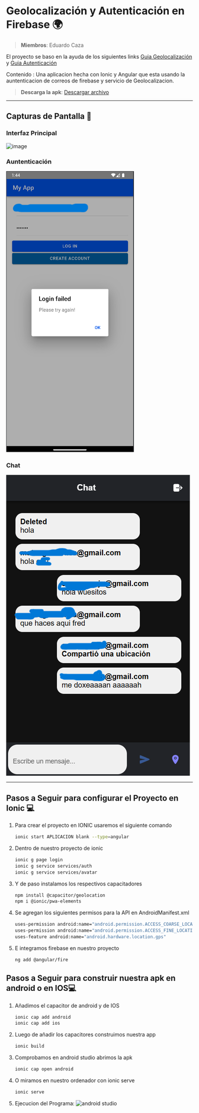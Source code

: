 # Geolocalización y Autenticación en Firebase 🌍

> **Miembros**: Eduardo Caza

El proyecto se baso en la ayuda de los siguientes links [Guia Geolocalización](https://ionicframework.com/docs/native/geolocation) y [Guia Autenticación](https://devdactic.com/ionic-firebase-auth-upload)

Contenido : Una aplicacion hecha con Ionic y Angular que esta usando la auntenticacion de correos de firebase y servicio de Geolocalizacion.

> **Descarga la apk**: [Descargar archivo](https://github.com/Eduardo-Caza/Geolocalizacion/blob/master/Geolocalizacion.apk)

---

## Capturas de Pantalla 📸

### Interfaz Principal

![image](https://github.com/user-attachments/assets/98312bb3-64af-42d5-9297-9b30bf5b3105)

### Auntenticación


![image3](https://github.com/Eduardo-Caza/Trabajo-Grupal-CG/blob/main/Auth.png)

### Chat

![Ejemplo](https://github.com/Eduardo-Caza/Geolocalizacion/blob/master/Chat.png)


---

## Pasos a Seguir para configurar el Proyecto en Ionic 💻

1. Para crear el proyecto en IONIC usaremos el siguiente comando
   ```bash
   ionic start APLICACION blank --type=angular
2. Dentro de nuestro proyecto de ionic
   ```bash
   ionic g page login
   ionic g service services/auth
   ionic g service services/avatar
3. Y de paso instalamos los respectivos capacitadores 
   ```bash
   npm install @capacitor/geolocation
   npm i @ionic/pwa-elements
4. Se agregan los siguientes permisos para la API en AndroidManifest.xml
   ```bash
   uses-permission android:name="android.permission.ACCESS_COARSE_LOCATION"
   uses-permission android:name="android.permission.ACCESS_FINE_LOCATION"
   uses-feature android:name="android.hardware.location.gps"
5. E integramos firebase en nuestro proyecto 
   ```bash
   ng add @angular/fire

## Pasos a Seguir para construir nuestra apk en android o en IOS💻

1. Añadimos el capacitor de android y de IOS
   ```bash
   ionic cap add android
   ionic cap add ios
2. Luego de añadir los capacitores construimos nuestra app
   ```bash
   ionic build
3. Comprobamos en android studio abrimos la apk
   ```bash
   ionic cap open android
4. O miramos en nuestro ordenador con ionic serve
   ```bash
   ionic serve
5. Ejecucion del Programa:
![android studio](https://github.com/Eduardo-Caza/Geolocalizacion/blob/master/ejecucion.png)
